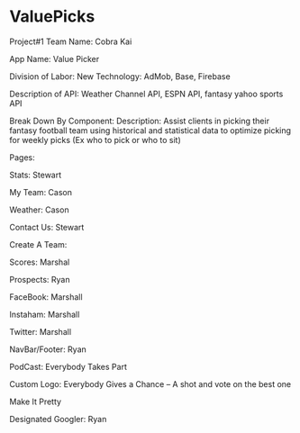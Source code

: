 # ValuePicks
Project#1
Team Name: Cobra Kai

App Name: Value Picker

Division of Labor:
New Technology: AdMob, Base, Firebase

Description of API: Weather Channel API, ESPN API, fantasy yahoo sports API

Break Down By Component:
Description: Assist clients in picking their fantasy football team using historical and statistical data to optimize picking for weekly picks (Ex who to pick or who to sit)

Pages:

Stats: Stewart

My Team: Cason

Weather: Cason

Contact Us: Stewart

Create A Team:

Scores: Marshal 

Prospects: Ryan

FaceBook: Marshall

Instaham: Marshall

Twitter:  Marshall

NavBar/Footer: Ryan 

PodCast: Everybody Takes Part

Custom Logo: Everybody Gives a Chance – A shot and vote on the best one

Make It Pretty

Designated Googler: Ryan
